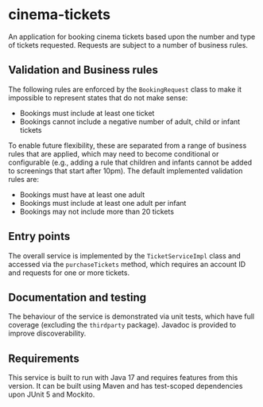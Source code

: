 # cinema-tickets

An application for booking cinema tickets based upon the number and type of tickets requested. Requests are subject to a number of business rules.

## Validation and Business rules

The following rules are enforced by the `BookingRequest` class to make it impossible to represent states that do not make sense:

- Bookings must include at least one ticket
- Bookings cannot include a negative number of adult, child or infant tickets

To enable future flexibility, these are separated from a range of business rules that are applied, which may need to become conditional or configurable (e.g., adding a rule that children and infants cannot be added to screenings that start after 10pm). The default implemented validation rules are:

- Bookings must have at least one adult
- Bookings must include at least one adult per infant
- Bookings may not include more than 20 tickets

## Entry points

The overall service is implemented by the `TicketServiceImpl` class and accessed via the `purchaseTickets` method, which requires an account ID and requests for one or more tickets.

## Documentation and testing

The behaviour of the service is demonstrated via unit tests, which have full coverage (excluding the `thirdparty` package). Javadoc is provided to improve discoverability.

## Requirements

This service is built to run with Java 17 and requires features from this version. It can be built using Maven and has test-scoped dependencies upon JUnit 5 and Mockito.
